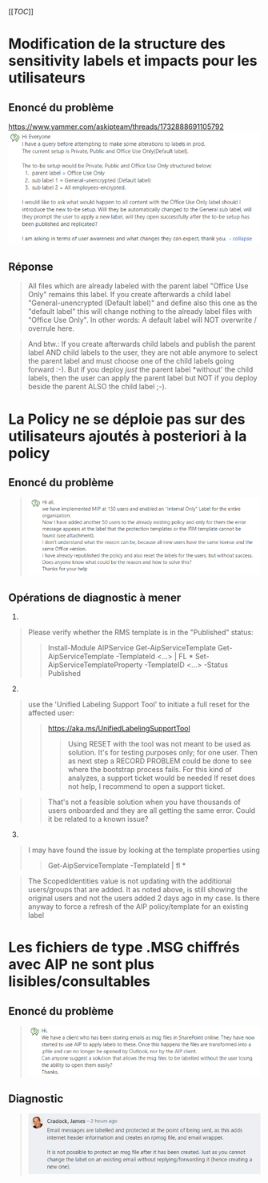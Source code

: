[[_TOC_]]

# Modification de la structure des sensitivity labels et impacts pour les utilisateurs
## Enoncé du problème
https://www.yammer.com/askipteam/threads/1732888691105792
![image.png](/.attachments/image-62b91bdb-2bcb-4622-8dd4-ebe34192c684.png)
## Réponse
>All files which are already labeled with the parent label "Office Use Only" remains this label.
If you create afterwards a child label "General-unencrypted (Default label)" and define also this one as the "default label" this will change nothing to the already label files with "Office Use Only".
In other words: A default label will NOT overwrite / overrule here.

>And btw.: If you create afterwards child labels and publish the parent label AND child labels to the user, they are not able anymore to select the parent label and must choose one of the child labels going forward :-). But if you deploy *just* the parent label *without' the child labels, then the user can apply the parent label but NOT if you deploy beside the parent ALSO the child label ;-).

# La Policy ne se déploie pas sur des utilisateurs ajoutés à posteriori à la policy
## Enoncé du problème
> ![image.png](/.attachments/image-54a8b021-cfc5-4c64-8c8c-6bf5ebd1bb4c.png)
## Opérations de diagnostic à mener
1. 
> Please verify whether the RMS template is in the "Published" status:
>>Install-Module AIPService
Get-AipServiceTemplate
Get-AipServiceTemplate -TemplateId <...> | FL *
Set-AipServiceTemplateProperty -TemplateID <...> -Status Published

2. 
> use the 'Unified Labeling Support Tool' to initiate a full reset for the affected user:
>> https://aka.ms/UnifiedLabelingSupportTool
>>> Using RESET with the tool was not meant to be used as solution. It's for testing purposes only; for one user. Then as next step a RECORD PROBLEM could be done to see where the bootstrap process fails. For this kind of analyzes, a support ticket would be needed
> If reset does not help, I recommend to open a support ticket.

>> That's not a feasible solution when you have thousands of users onboarded and they are all getting the same error.   Could it be related to a known issue?

3. 
> I may have found the issue by looking at the template properties using 
>>Get-AipServiceTemplate -TemplateId <guid> | fl *

> The ScopedIdentities value is not updating with the additional users/groups that are added.
It as noted above, is still showing the original users and not the users added 2 days ago in my case.
Is there anyway to force a refresh of the AIP policy/template for an existing label


# Les fichiers de type .MSG chiffrés avec AIP ne sont plus lisibles/consultables
## Enoncé du problème
> ![image.png](/.attachments/image-aac965ac-8609-4de9-8bf2-63d5e0452c38.png)
## Diagnostic
> ![image.png](/.attachments/image-db5593c7-1f1f-42dc-8047-3e9cfdfeafa9.png)

